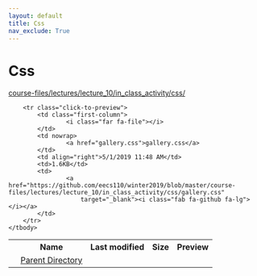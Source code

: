 ```yaml
---
layout: default
title: Css
nav_exclude: True
---
```


# Css

[course-files/lectures/lecture_10/in_class_activity/css/](.)

<table class="tbl-files">
    <tbody>
        <tr>
            <th valign="top"></th>
            <th>Name</th>
            <th>Last modified</th>
            <th>Size</th>
            <th>Preview</th>
        </tr>
        <tr>
            <td valign="top">
                <i class="fa fa-folder-open"></i>
            </td>
            <td><a href="../">Parent Directory</a></td>
            <td>&nbsp;</td>
            <td>&nbsp;</td>
            <td>&nbsp;</td>
        </tr>

        <tr class="click-to-preview">
            <td class="first-column">
                    <i class="far fa-file"></i>
            </td>
            <td nowrap>
                    <a href="gallery.css">gallery.css</a>
            </td>
            <td align="right">5/1/2019 11:48 AM</td>
            <td>1.6KB</td>
            <td>
                    <a href="https://github.com/eecs110/winter2019/blob/master/course-files/lectures/lecture_10/in_class_activity/css/gallery.css"
                        target="_blank"><i class="fab fa-github fa-lg"></i></a>
            </td>
        </tr>
    </tbody>
</table>

